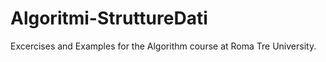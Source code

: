 # Algoritmi-StruttureDati

Excercises and Examples for the Algorithm course at Roma Tre University.
